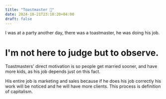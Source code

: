 ```yaml
---
title: "Toastmaster 🍷"
date: 2024-10-21T23:10:20+04:00
draft: false
---
```


I was at a party another day, there was a toastmaster, he was doing his job.

# I'm not here to judge but to observe.

Toastmasters' direct motivation is so people get married sooner, and have more kids, as his job depends just on this fact.

His entire job is marketing and sales because if he does his job correctly his work will be noticed and he will have more clients. This process is definition of capitalism.